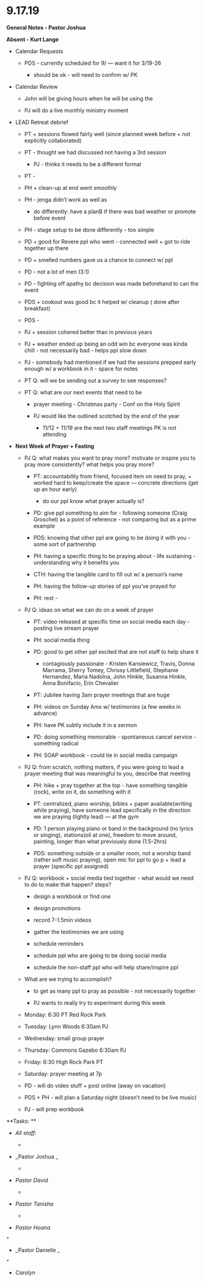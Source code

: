 #  **9.17.19**

**General Notes - Pastor Joshua**

**Absent - Kurt Lange**

  * Calendar Requests

    * PDS - currently scheduled for 9/ — want it for 3/19-26

      * should be ok - will need to confirm w/ PK

  

  

  * Calendar Review

    * John will be giving hours when he will be using the 

    * PJ will do a live monthly ministry moment 

  

  

  * LEAD Retreat debrief

    * PT + sessions flowed fairly well (since planned week before + not explicitly collaborated)

    * PT - thought we had discussed not having a 3rd session

      * PJ - thinks it needs to be a different format

    * PT - 

    * PH + clean-up at end went smoothly

    * PH - jenga didn’t work as well as 

      * do differently: have a planB if there was bad weather or promote before event

    * PH - stage setup to be done differently - too simple

    * PD + good for Revere ppl who went - connected well + got to ride together up there

    * PD + smelled numbers gave us a chance to connect w/ ppl

    * PD - not a lot of men (3:1)

    * PD - fighting off apathy bc decision was made beforehand to can the event

    * PDS + cookout was good bc it helped w/ cleanup ( done after breakfast)

    * PDS - 

    * PJ + session cohered better than in previous years

    * PJ + weather ended up being an odd win bc everyone was kinda chill - not necessarily bad - helps ppl slow down

    * PJ - somebody had mentioned if we had the sessions prepped early enough w/ a workbook in it - space for notes

  

    * PT Q: will we be sending out a survey to see responses? 

    * PT Q: what are our next events that need to be 

      * prayer meeting - Christmas party - Conf on the Holy Spirit

      * PJ would like the outlined scotched by the end of the year 

        * 11/12 + 11/19 are the next two staff meetings PK is not attending

  

  * **Next Week of Prayer + Fasting**

    * PJ Q: what makes you want to pray more? motivate or inspire you to pray more consistently? what helps you pray more?

      * PT: accountability from friend, focused item on need to pray, + worked hard to keep/create the space — concrete directions (get up an hour early)

        * do our ppl know what prayer actually is? 

      * PD: give ppl something to aim for - following someone (Craig Groschel) as a point of reference - not comparing but as a prime example

      * PDS: knowing that other ppl are going to be doing it with you - some sort of partnership

      * PH: having a specific thing to be praying about - life sustaining - understanding why it benefits you

      * CTH: having the tangible card to fill out w/ a person’s name

      * PH: having the follow-up stories of ppl you’ve prayed for

      * PH: rest - 

    * PJ Q: ideas on what we can do on a week of prayer

      * PT: video released at specific time on social media each day - posting live stream prayer 

      * PH: social media thing 

      * PD: good to get other ppl excited that are not staff to help share it

        * contagiously passionate - Kristen Kansiewicz, Travis, Donna Marrama, Sherry Tomey, Chrissy Littlefield, Stephanie Hernandez, Maria Nadolna, John Hinkle, Susanna Hinkle, Anna Bonifacio, Erin Chevalier   

      * PT: Jubilee having 3am prayer meetings that are huge

      * PH: videos on Sunday Ams w/ testimonies (a few weeks in advance)

      * PH: have PK subtly include it in a sermon

      * PD: doing something memorable - spontaneous cancel service - something radical

      * PH: SOAP workbook - could tie in social media campaign

    * PJ Q: from scratch, nothing matters, if you were going to lead a prayer meeting that was meaningful to you, describe that meeting

      * PH: hike + pray together at the top - have something tangible (rock), write on it, do something with it

      * PT: centralized, piano worship, bibles + paper available(writing while praying), have someone lead specifically in the direction we are praying (lightly lead) — at the gym

      * PD: 1 person playing piano or band in the background (no lyrics or singing), stations(oil at one), freedom to move around, painting, longer than what previously done (1.5-2hrs) 

      * PDS: something outside or a smaller room, not a worship band (rather soft music praying), open mic for ppl to go p + lead a prayer (specific ppl assigned)

    * PJ Q: workbook + social media tied together - what would we need to do to make that happen? steps?

      * design a workbook or find one 

      * design promotions

      * record 7-1.5min videos

      * gather the testimonies we are using

      * schedule reminders

      * schedule ppl who are going to be doing social media

      * schedule the non-staff ppl who will help share/inspire ppl

    * What are we trying to accomplish?

      * to get as many ppl to pray as possible - not necessarily together

      * PJ wants to really try to experiment during this week

    * Monday: 6:30 PT Red Rock Park

    * Tuesday: Lynn Woods 6:30am PJ

    * Wednesday: small group prayer 

    * Thursday: Commons Gazebo 6:30am PJ

    * Friday: 6:30 High Rock Park PT

    * Saturday: prayer meeting at 7p

    * PD - will do video stuff + post online (away on vacation)

    * PDS + PH - will plan a Saturday night (doesn’t need to be live music)

    * PJ - will prep workbook

  

  

**Tasks:  **

  * _All staff:_

    *   

  * _Pastor  Joshua _

    *   

  * _Pastor  David_

    *  

  * _Pastor Tanisha_

    *   

  *  _Pastor Hoana_

    *   

  *  _Pastor  Danielle _

    *   

  * _Carolyn_

  

